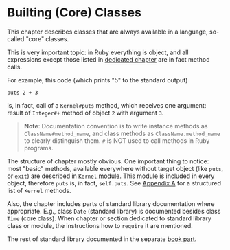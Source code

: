 # Builting (Core) Classes

This chapter describes classes that are always available in a language, so-called "core" classes.

This is very important topic: in Ruby everything is object, and all expressions except those listed in [dedicated chapter](language/control-expressions.md) are in fact method calls.

For example, this code (which prints "5" to the standard output)

    puts 2 + 3

is, in fact, call of a `Kernel#puts` method, which receives one argument: result of `Integer#+` method of object `2` with argument `3`.

> **Note**: Documentation convention is to write instance methods as `ClassName#method_name`, and class methods as `ClassName.method_name` to clearly distinguish them. `#` is NOT used to call methods in Ruby programs.

The structure of chapter mostly obvious. One important thing to notice: most "basic" methods, available everywhere without target object (like `puts`, or `exit`) are described in [`Kernel` module](builtin/core.md#kernel). This module is included in every object, therefore `puts` is, in fact, `self.puts`. See [Appendix A](appendix-a.md) for a structured list of `Kernel` methods.

Also, the chapter includes parts of standard library documentation where appropriate. E.g., class `Date` (standard library) is documented besides class `Time` (core class). When chapter or section dedicated to standard library class or module, the instructions how to `require` it are mentioned.

The rest of standard library documented in the separate [book part](stdlib.md).